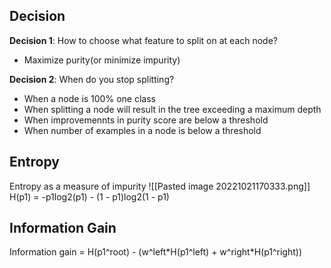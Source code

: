 ## Decision

**Decision 1**: How to choose what feature to split on at each node?
- Maximize purity(or minimize impurity)

**Decision 2**: When do you stop splitting?
- When a node is 100% one class
- When splitting a node will result in the tree exceeding a maximum depth
- When improvemennts  in purity score are below a threshold
- When number of examples in a node is below a threshold

## Entropy

Entropy as a measure of impurity
![[Pasted image 20221021170333.png]]
H(p1) = -p1log2(p1) - (1 - p1)log2(1 - p1)

## Information Gain

Information gain = H(p1^root) - (w^left\*H(p1^left) + w^right\*H(p1^right))



